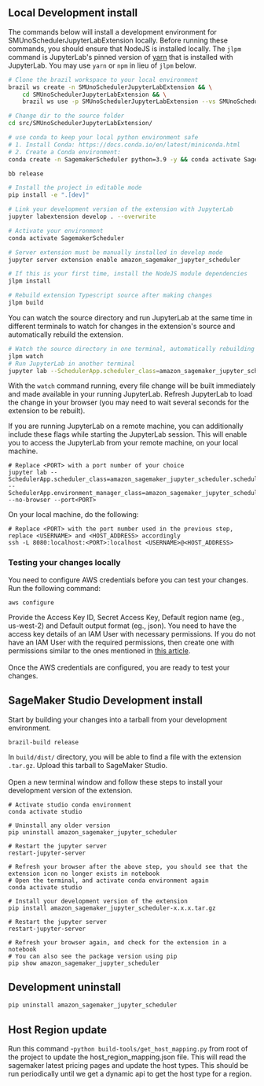 

## Local Development install

The commands below will install a development environment for
SMUnoSchedulerJupyterLabExtension locally. Before running these commands, you should ensure that NodeJS is
installed locally. The `jlpm` command is JupyterLab's pinned version of
[yarn](https://yarnpkg.com/) that is installed with JupyterLab. You may use
`yarn` or `npm` in lieu of `jlpm` below.

```bash
# Clone the brazil workspace to your local environment
brazil ws create -n SMUnoSchedulerJupyterLabExtension && \
    cd SMUnoSchedulerJupyterLabExtension && \
    brazil ws use -p SMUnoSchedulerJupyterLabExtension --vs SMUnoSchedulerJupyterLabExtension/development

# Change dir to the source folder
cd src/SMUnoSchedulerJupyterLabExtension/

# use conda to keep your local python environment safe
# 1. Install Conda: https://docs.conda.io/en/latest/miniconda.html
# 2. Create a Conda environment:
conda create -n SagemakerScheduler python=3.9 -y && conda activate SagemakerScheduler # needed only once

bb release

# Install the project in editable mode
pip install -e ".[dev]"

# Link your development version of the extension with JupyterLab
jupyter labextension develop . --overwrite

# Activate your environment
conda activate SagemakerScheduler

# Server extension must be manually installed in develop mode
jupyter server extension enable amazon_sagemaker_jupyter_scheduler

# If this is your first time, install the NodeJS module dependencies
jlpm install

# Rebuild extension Typescript source after making changes
jlpm build
```

You can watch the source directory and run JupyterLab at the same time in
different terminals to watch for changes in the extension's source and
automatically rebuild the extension.

```bash
# Watch the source directory in one terminal, automatically rebuilding when needed
jlpm watch
# Run JupyterLab in another terminal
jupyter lab --SchedulerApp.scheduler_class=amazon_sagemaker_jupyter_scheduler.scheduler.SageMakerScheduler --SchedulerApp.environment_manager_class=amazon_sagemaker_jupyter_scheduler.environments.SagemakerEnvironmentManager
```

With the `watch` command running, every file change will be built immediately
and made available in your running JupyterLab. Refresh JupyterLab to load the
change in your browser (you may need to wait several seconds for the extension
to be rebuilt).

If you are running JupyterLab on a remote machine, you can additionally include these flags while starting the JupyterLab session. This will enable you to access the JupyterLab from your remote machine, on your local machine.
```
# Replace <PORT> with a port number of your choice
jupyter lab --SchedulerApp.scheduler_class=amazon_sagemaker_jupyter_scheduler.scheduler.SageMakerScheduler --SchedulerApp.environment_manager_class=amazon_sagemaker_jupyter_scheduler.environments.SagemakerEnvironmentManager --no-browser --port<PORT>
```
On your local machine, do the following:
```
# Replace <PORT> with the port number used in the previous step, replace <USERNAME> and <HOST_ADDRESS> accordingly
ssh -L 8080:localhost:<PORT>:localhost <USERNAME>@<HOST_ADDRESS>
```

### Testing your changes locally
You need to configure AWS credentials before you can test your changes. Run the following command:
```
aws configure
```
Provide the Access Key ID, Secret Access Key, Default region name (eg., us-west-2) and Default output format (eg., json). You need to have the access key details of an IAM User with necessary permissions.
If you do not have an IAM User with the required permissions, then create one with permissions similar to the ones mentioned in [this article](https://aws.amazon.com/blogs/machine-learning/schedule-your-notebooks-from-any-jupyterlab-environment-using-the-amazon-sagemaker-jupyterlab-extension/).
<br> <br>
Once the AWS credentials are configured, you are ready to test your changes.
## SageMaker Studio Development install
Start by building your changes into a tarball from your development environment.
```
brazil-build release
```
In `build/dist/` directory, you will be able to find a file with the extension `.tar.gz`. Upload this tarball to SageMaker Studio.
<br> <br>
Open a new terminal window and follow these steps to install your development version of the extension.
```
# Activate studio conda environment
conda activate studio

# Uninstall any older version
pip uninstall amazon_sagemaker_jupyter_scheduler

# Restart the jupyter server
restart-jupyter-server

# Refresh your browser after the above step, you should see that the extension icon no longer exists in notebook
# Open the terminal, and activate conda environment again
conda activate studio

# Install your development version of the extension
pip install amazon_sagemaker_jupyter_scheduler-x.x.x.tar.gz

# Restart the jupyter server
restart-jupyter-server

# Refresh your browser again, and check for the extension in a notebook
# You can also see the package version using pip
pip show amazon_sagemaker_jupyter_scheduler
```

## Development uninstall

```bash
pip uninstall amazon_sagemaker_jupyter_scheduler
```

## Host Region update

Run this command -`python build-tools/get_host_mapping.py` from root of the project to update the host_region_mapping.json file.
This will read the sagemaker latest pricing pages and update the host types. This should be run periodically until we get a dynamic api to get the host type for a region.

